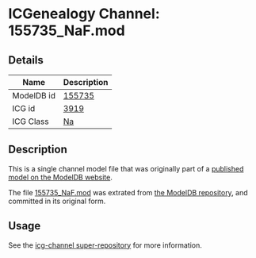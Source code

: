 # ICGenealogy Channel: 155735\_NaF.mod

## Details

Name | Description
---- | -----------
ModelDB id | [155735](http://senselab.med.yale.edu/ModelDB/ShowModel.cshtml?model=155735)
ICG id | [3919](http://icg.neurotheory.ox.ac.uk/channels/2/3919)
ICG Class | [Na](http://icg.neurotheory.ox.ac.uk/channels/2)

## Description

This is a single channel model file that was originally part of a [published model on the ModelDB website](http://senselab.med.yale.edu/mModelDB/ShowModel.cshtml?model=155735).

The file [155735\_NaF.mod](155735_NaF.mod) was extrated from [the ModelDB repository](http://senselab.med.yale.edu/ModelDB/ShowModel.cshtml?model=155735), and committed in its original form.

## Usage

See the [icg-channel super-repository](https://github.com/icgenealogy/icg-channels) for more information.